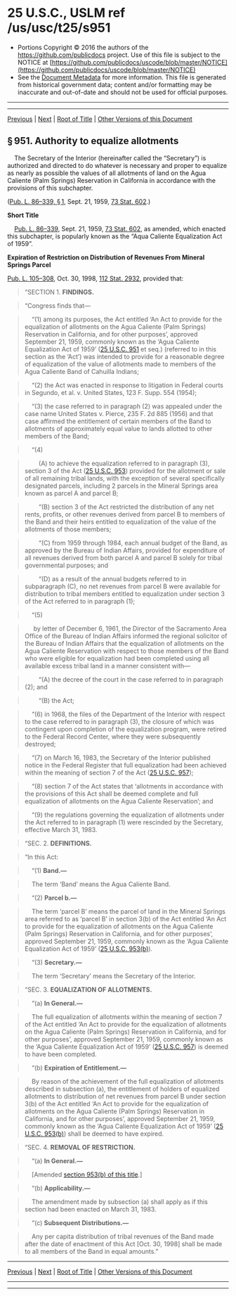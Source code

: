 ---
---

# 25 U.S.C., USLM ref /us/usc/t25/s951

* Portions Copyright © 2016 the authors of the https://github.com/publicdocs project.
  Use of this file is subject to the NOTICE at [https://github.com/publicdocs/uscode/blob/master/NOTICE](https://github.com/publicdocs/uscode/blob/master/NOTICE)
* See the [Document Metadata](././../../../../..//README.md) for more information.
  This file is generated from historical government data; content and/or formatting may be inaccurate and out-of-date and should not be used for official purposes.

----------
----------

[Previous](./../../../../..//us/usc/t25/ch14/schXLIV/m__us_usc_t25_ch14_schXLIV.md) | [Next](./../../../../..//us/usc/t25/ch14/schXLIV/m__us_usc_t25_s952.md) | [Root of Title](./../../../../../) | [Other Versions of this Document](https://publicdocs.github.io/go/links?ns=uslm&ref=%2Fus%2Fusc%2Ft25%2Fs951)

## § 951. Authority to equalize allotments

    The Secretary of the Interior (hereinafter called the “Secretary”) is authorized and directed to do whatever is necessary and proper to equalize as nearly as possible the values of all allotments of land on the Agua Caliente (Palm Springs) Reservation in California in accordance with the provisions of this subchapter.

([Pub. L. 86–339, § 1][/us/pl/86/339/s1], Sept. 21, 1959, [73 Stat. 602][/us/stat/73/602].)

 __Short Title__ 

    [Pub. L. 86–339][/us/pl/86/339], Sept. 21, 1959, [73 Stat. 602][/us/stat/73/602], as amended, which enacted this subchapter, is popularly known as the “Aqua Caliente Equalization Act of 1959”.

 __Expiration of Restriction on Distribution of Revenues From Mineral Springs Parcel__ 

[Pub. L. 105–308][/us/pl/105/308], Oct. 30, 1998, [112 Stat. 2932][/us/stat/112/2932], provided that:

> “SECTION 1. __FINDINGS.__ 

> “Congress finds that—

>     “(1) among its purposes, the Act entitled ‘An Act to provide for the equalization of allotments on the Agua Caliente (Palm Springs) Reservation in California, and for other purposes’, approved September 21, 1959, commonly known as the ‘Agua Caliente Equalization Act of 1959’ ([25 U.S.C. 951][/us/usc/t25/s951] et seq.) (referred to in this section as the ‘Act’) was intended to provide for a reasonable degree of equalization of the value of allotments made to members of the Agua Caliente Band of Cahuilla Indians;

>     “(2) the Act was enacted in response to litigation in Federal courts in Segundo, et al. v. United States, 123 F. Supp. 554 (1954);

>     “(3) the case referred to in paragraph (2) was appealed under the case name United States v. Pierce, 235 F. 2d 885 (1956) and that case affirmed the entitlement of certain members of the Band to allotments of approximately equal value to lands allotted to other members of the Band;

>     “(4)

>         (A) to achieve the equalization referred to in paragraph (3), section 3 of the Act ([25 U.S.C. 953][/us/usc/t25/s953]) provided for the allotment or sale of all remaining tribal lands, with the exception of several specifically designated parcels, including 2 parcels in the Mineral Springs area known as parcel A and parcel B;

>         “(B) section 3 of the Act restricted the distribution of any net rents, profits, or other revenues derived from parcel B to members of the Band and their heirs entitled to equalization of the value of the allotments of those members;

>         “(C) from 1959 through 1984, each annual budget of the Band, as approved by the Bureau of Indian Affairs, provided for expenditure of all revenues derived from both parcel A and parcel B solely for tribal governmental purposes; and

>         “(D) as a result of the annual budgets referred to in subparagraph (C), no net revenues from parcel B were available for distribution to tribal members entitled to equalization under section 3 of the Act referred to in paragraph (1);

>     “(5)

>      by letter of December 6, 1961, the Director of the Sacramento Area Office of the Bureau of Indian Affairs informed the regional solicitor of the Bureau of Indian Affairs that the equalization of allotments on the Agua Caliente Reservation with respect to those members of the Band who were eligible for equalization had been completed using all available excess tribal land in a manner consistent with—

>         “(A) the decree of the court in the case referred to in paragraph (2); and

>         “(B) the Act;

>     “(6) in 1968, the files of the Department of the Interior with respect to the case referred to in paragraph (3), the closure of which was contingent upon completion of the equalization program, were retired to the Federal Record Center, where they were subsequently destroyed;

>     “(7) on March 16, 1983, the Secretary of the Interior published notice in the Federal Register that full equalization had been achieved within the meaning of section 7 of the Act ([25 U.S.C. 957][/us/usc/t25/s957]);

>     “(8) section 7 of the Act states that ‘allotments in accordance with the provisions of this Act shall be deemed complete and full equalization of allotments on the Agua Caliente Reservation’; and

>     “(9) the regulations governing the equalization of allotments under the Act referred to in paragraph (1) were rescinded by the Secretary, effective March 31, 1983.

> “SEC. 2. __DEFINITIONS.__ 

> “In this Act:

>     “(1) __Band.—__ 

>     The term ‘Band’ means the Agua Caliente Band.

>     “(2) __Parcel b.—__ 

>     The term ‘parcel B’ means the parcel of land in the Mineral Springs area referred to as ‘parcel B’ in section 3(b) of the Act entitled ‘An Act to provide for the equalization of allotments on the Agua Caliente (Palm Springs) Reservation in California, and for other purposes’, approved September 21, 1959, commonly known as the ‘Agua Caliente Equalization Act of 1959’ ([25 U.S.C. 953(b)][/us/usc/t25/s953/b]).

>     “(3) __Secretary.—__ 

>     The term ‘Secretary’ means the Secretary of the Interior.

> “SEC. 3. __EQUALIZATION OF ALLOTMENTS.__ 

>     “(a) __In General.—__ 

>     The full equalization of allotments within the meaning of section 7 of the Act entitled ‘An Act to provide for the equalization of allotments on the Agua Caliente (Palm Springs) Reservation in California, and for other purposes’, approved September 21, 1959, commonly known as the ‘Agua Caliente Equalization Act of 1959’ ([25 U.S.C. 957][/us/usc/t25/s957]) is deemed to have been completed.

>     “(b) __Expiration of Entitlement.—__ 

>     By reason of the achievement of the full equalization of allotments described in subsection (a), the entitlement of holders of equalized allotments to distribution of net revenues from parcel B under section 3(b) of the Act entitled ‘An Act to provide for the equalization of allotments on the Agua Caliente (Palm Springs) Reservation in California, and for other purposes’, approved September 21, 1959, commonly known as the ‘Agua Caliente Equalization Act of 1959’ ([25 U.S.C. 953(b)][/us/usc/t25/s953/b]) shall be deemed to have expired.

> “SEC. 4. __REMOVAL OF RESTRICTION.__ 

>     “(a) __In General.—__ 

>     \[Amended [section 953(b) of this title][/us/usc/t25/s953/b].\]

>     “(b) __Applicability.—__ 

>     The amendment made by subsection (a) shall apply as if this section had been enacted on March 31, 1983.

>     “(c) __Subsequent Distributions.—__ 

>     Any per capita distribution of tribal revenues of the Band made after the date of enactment of this Act \[Oct. 30, 1998\] shall be made to all members of the Band in equal amounts.”

----------

[Previous](./../../../../..//us/usc/t25/ch14/schXLIV/m__us_usc_t25_ch14_schXLIV.md) | [Next](./../../../../..//us/usc/t25/ch14/schXLIV/m__us_usc_t25_s952.md) | [Root of Title](./../../../../../) | [Other Versions of this Document](https://publicdocs.github.io/go/links?ns=uslm&ref=%2Fus%2Fusc%2Ft25%2Fs951)

----------
----------

[/us/pl/86/339/s1]: https://publicdocs.github.io/go/links?ns=uslm&ref=%2Fus%2Fpl%2F86%2F339%2Fs1
[/us/stat/73/602]: https://publicdocs.github.io/go/links?ns=uslm&ref=%2Fus%2Fstat%2F73%2F602
[/us/pl/86/339]: https://publicdocs.github.io/go/links?ns=uslm&ref=%2Fus%2Fpl%2F86%2F339
[/us/stat/73/602]: https://publicdocs.github.io/go/links?ns=uslm&ref=%2Fus%2Fstat%2F73%2F602
[/us/pl/105/308]: https://publicdocs.github.io/go/links?ns=uslm&ref=%2Fus%2Fpl%2F105%2F308
[/us/stat/112/2932]: https://publicdocs.github.io/go/links?ns=uslm&ref=%2Fus%2Fstat%2F112%2F2932
[/us/usc/t25/s951]: https://publicdocs.github.io/go/links?ns=uslm&ref=%2Fus%2Fusc%2Ft25%2Fs951
[/us/usc/t25/s953]: https://publicdocs.github.io/go/links?ns=uslm&ref=%2Fus%2Fusc%2Ft25%2Fs953
[/us/usc/t25/s957]: https://publicdocs.github.io/go/links?ns=uslm&ref=%2Fus%2Fusc%2Ft25%2Fs957
[/us/usc/t25/s953/b]: https://publicdocs.github.io/go/links?ns=uslm&ref=%2Fus%2Fusc%2Ft25%2Fs953%2Fb
[/us/usc/t25/s957]: https://publicdocs.github.io/go/links?ns=uslm&ref=%2Fus%2Fusc%2Ft25%2Fs957
[/us/usc/t25/s953/b]: https://publicdocs.github.io/go/links?ns=uslm&ref=%2Fus%2Fusc%2Ft25%2Fs953%2Fb
[/us/usc/t25/s953/b]: https://publicdocs.github.io/go/links?ns=uslm&ref=%2Fus%2Fusc%2Ft25%2Fs953%2Fb



